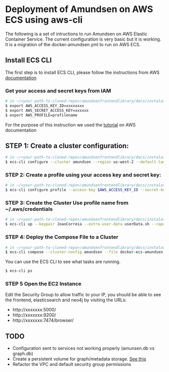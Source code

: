 # Deployment of Amundsen on AWS ECS using aws-cli

The following is a set of intructions to run Amundsen on AWS Elastic Container Service. The current configuration is very basic but it is working. It is a migration of the docker-amundsen.yml to run on AWS ECS.

## Install ECS CLI

The first step is to install ECS CLI, please follow the instructions from AWS [documentation](https://docs.aws.amazon.com/AmazonECS/latest/developerguide/ECS_CLI_installation.html)

### Get your access and secret keys from IAM

```bash
# in ~/<your-path-to-cloned-repo>/amundsenfrontendlibrary/docs/instalation-aws-ecs
$ export AWS_ACCESS_KEY_ID=xxxxxxxx
$ export AWS_SECRET_ACCESS_KEY=xxxxxx
$ export AWS_PROFILE=profilename
```

For the purpose of this instruction we used the [tutorial](https://docs.aws.amazon.com/AmazonECS/latest/developerguide/ecs-cli-tutorial-ec2.html#ECS_CLI_tutorial_compose_create) on AWS documentation


## STEP 1: Create a cluster configuration:

```bash
# in ~/<your-path-to-cloned-repo>/amundsenfrontendlibrary/docs/instalation-aws-ecs
$ ecs-cli configure --cluster amundsen --region us-west-2 --default-launch-type EC2 --config-name amundsen
```

### STEP 2: Create a profile using your access key and secret key:

```bash
# in ~/<your-path-to-cloned-repo>/amundsenfrontendlibrary/docs/instalation-aws-ecs
$ ecs-cli configure profile --access-key $AWS_ACCESS_KEY_ID --secret-key $AWS_SECRET_ACCESS_KEY --profile-name amundsen 
```

### STEP 3: Create the Cluster Use profile name from \~/.aws/credentials

```bash
# in ~/<your-path-to-cloned-repo>/amundsenfrontendlibrary/docs/instalation-aws-ecs
$ ecs-cli up --keypair JoaoCorreia --extra-user-data userData.sh --capability-iam --size 1 --instance-type t2.large --cluster-config amundsen --verbose --force --aws-profile $AWS_PROFILE 
```

### STEP 4: Deploy the Compose File to a Cluster

```bash
# in ~/<your-path-to-cloned-repo>/amundsenfrontendlibrary/docs/instalation-aws-ecs
$ ecs-cli compose --cluster-config amundsen --file docker-ecs-amundsen.yml up --create-log-groups
```

You can use the ECS CLI to see what tasks are running.

```bash
$ ecs-cli ps
```

### STEP 5 Open the EC2 Instance 

Edit the Security Group to allow traffic to your IP, you should be able to see the frontend, elasticsearch and neo4j by visiting the URLs:

- http://xxxxxxx:5000/
- http://xxxxxxx:9200/
- http://xxxxxxx:7474/browser/

## TODO

- Configuration sent to services not working properly (amunsen.db vs graph.db) 
- Create a persistent volume for graph/metadata storage. [See this](https://aws.amazon.com/blogs/compute/amazon-ecs-and-docker-volume-drivers-amazon-ebs/)
- Refactor the VPC and default security group permissions












